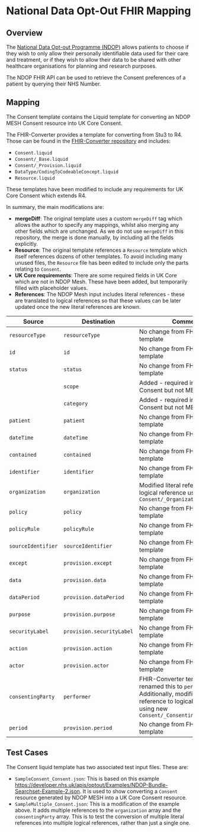 # National Data Opt-Out FHIR Mapping

## Overview

The [National Data Opt-out Programme (NDOP)](https://developer.nhs.uk/apis/optout/overview_ndop.html) allows patients to choose if they wish to only allow their personally identifiable data used for their care and treatment, or if they wish to allow their data to be shared with other healthcare organisations for planning and research purposes.

The NDOP FHIR API can be used to retrieve the Consent preferences of a patient by querying their NHS Number.

## Mapping

The Consent template contains the Liquid template for converting an NDOP MESH Consent resource into UK Core Consent.

The FHIR-Converter provides a template for converting from Stu3 to R4. Those can be found in the [FHIR-Converter repository](https://github.com/microsoft/FHIR-Converter/tree/main/data/Templates/Stu3ToR4/Consent) and includes:

- `Consent.liquid`
- `Consent/_Base.liquid`
- `Consent/_Provision.liquid`
- `DataType/CodingToCodeableConcept.liquid`
- `Resource.liquid`

These templates have been modified to include any requirements for UK Core Consent which extends R4.

In summary, the main modifications are:

- **mergeDiff**: The original template uses a custom `mergeDiff` tag which allows the author to specify any mappings, whilst also merging any other fields which are unchanged. As we do not use `mergeDiff` in this repository, the merge is done manually, by including all the fields explicitly.
- **Resource**: The original template references a `Resource` template which itself references dozens of other templates. To avoid including many unused files, the `Resource` file has been edited to include only the parts relating to `Consent`.
- **UK Core requirements**: There are some required fields in UK Core which are not in NDOP Mesh. These have been added, but temporarily filled with placeholder values.
- **References**: The NDOP Mesh input includes literal references - these are translated to logical references so that these values can be later updated once the new literal references are known.

| Source | Destination | Comment |
|--------|-------------|---------|
| `resourceType` | `resourceType` | No change from FHIR-Converter template |
| `id` | `id` | No change from FHIR-Converter template |
| `status` | `status` | No change from FHIR-Converter template |
|  | `scope` | Added - required in UK Core Consent but not MESH |
|  | `category` | Added - required in UK Core Consent but not MESH |
| `patient` | `patient` | No change from FHIR-Converter template |
| `dateTime` | `dateTime` | No change from FHIR-Converter template |
| `contained` | `contained` | No change from FHIR-Converter template |
| `identifier` | `identifier` | No change from FHIR-Converter template |
| `organization` | `organization` | Modified literal reference to logical reference using new `Consent/_Organization.liquid` |
| `policy` | `policy` | No change from FHIR-Converter template |
| `policyRule` | `policyRule` | No change from FHIR-Converter template |
| `sourceIdentifier` | `sourceIdentifier` | No change from FHIR-Converter template |
| `except` | `provision.except` | No change from FHIR-Converter template |
| `data` | `provision.data` | No change from FHIR-Converter template |
| `dataPeriod` | `provision.dataPeriod` | No change from FHIR-Converter template |
| `purpose` | `provision.purpose` | No change from FHIR-Converter template |
| `securityLabel` | `provision.securityLabel` | No change from FHIR-Converter template |
| `action` | `provision.action` | No change from FHIR-Converter template |
| `actor` | `provision.actor` | No change from FHIR-Converter template |
| `consentingParty` | `performer` | FHIR-Converter template renamed this to `performer`. Additionally, modified literal reference to logical reference using new `Consent/_ConsentingParty.liquid` |
| `period` | `provision.period` | No change from FHIR-Converter template |

## Test Cases

The Consent liquid template has two associated test input files. These are:

- `SampleConsent_Consent.json`: This is based on this example https://developer.nhs.uk/apis/optout/Examples/NDOP-Bundle-Searchset-Example-2.json. It is used to show converting a `Consent` resource generated by NDOP MESH into a UK Core Consent resource.
- `SampleMultiple_Consent.json`: This is a modification of the example above. It adds multiple references to the `organization` array and the `consentingParty` array. This is to test the conversion of multiple literal references into multiple logical references, rather than just a single one.
